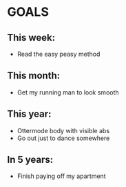 # GOALS
## This week:
* Read the easy peasy method
## This month:
* Get my running man to look smooth
## This year:
* Ottermode body with visible abs
* Go out just to dance somewhere
## In 5 years:
* Finish paying off my apartment
